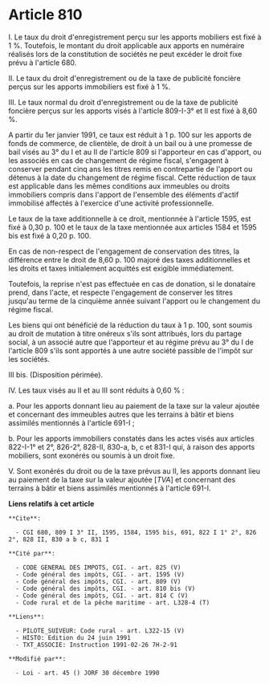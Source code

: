 # Article 810

I. Le taux du droit d'enregistrement perçu sur les apports mobiliers est fixé à 1 %. Toutefois, le montant du droit
applicable aux apports en numéraire réalisés lors de la constitution de sociétés ne peut excéder le droit fixe prévu à
l'article 680.

II. Le taux du droit d'enregistrement ou de la taxe de publicité foncière perçus sur les apports immobiliers est fixé à 1 %.

III. Le taux normal du droit d'enregistrement ou de la taxe de publicité foncière perçus sur les apports visés à l'article
809-I-3° et II est fixé à 8,60 %.

A partir du 1er janvier 1991, ce taux est réduit à 1 p. 100 sur les apports de fonds de commerce, de clientèle, de droit à un
bail ou à une promesse de bail visés au 3° du I et au II de l'article 809 si l'apporteur en cas d'apport, ou les associés en
cas de changement de régime fiscal, s'engagent à conserver pendant cinq ans les titres remis en contrepartie de l'apport ou
détenus à la date du changement de régime fiscal. Cette réduction de taux est applicable dans les mêmes conditions aux
immeubles ou droits immobiliers compris dans l'apport de l'ensemble des éléments d'actif immobilisé affectés à l'exercice
d'une activité professionnelle.

Le taux de la taxe additionnelle à ce droit, mentionnée à l'article 1595, est fixé à 0,30 p. 100 et le taux de la taxe
mentionnée aux articles 1584 et 1595 bis est fixé à 0,20 p. 100.

En cas de non-respect de l'engagement de conservation des titres, la différence entre le droit de 8,60 p. 100 majoré des
taxes additionnelles et les droits et taxes initialement acquittés est exigible immédiatement.

Toutefois, la reprise n'est pas effectuée en cas de donation, si le donataire prend, dans l'acte, et respecte l'engagement de
conserver les titres jusqu'au terme de la cinquième année suivant l'apport ou le changement du régime fiscal.

Les biens qui ont bénéficié de la réduction du taux à 1 p. 100, sont soumis au droit de mutation à titre onéreux s'ils sont
attribués, lors du partage social, à un associé autre que l'apporteur et au régime prévu au 3° du I de l'article 809 s'ils
sont apportés à une autre société passible de l'impôt sur les sociétés.

III bis. (Disposition périmée).

IV. Les taux visés au II et au III sont réduits à 0,60 % :

a. Pour les apports donnant lieu au paiement de la taxe sur la valeur ajoutée et concernant des immeubles autres que les
terrains à bâtir et biens assimilés mentionnés à l'article 691-I ;

b. Pour les apports immobiliers constatés dans les actes visés aux articles 822-I-1° et 2°, 826-2°, 828-II, 830-a, b, c et
831-I qui, à raison des apports mobiliers, sont exonérés ou soumis à un droit fixe.

V. Sont exonérés du droit ou de la taxe prévus au II, les apports donnant lieu au paiement de la taxe sur la valeur ajoutée
[*TVA*] et concernant des terrains à bâtir et biens assimilés mentionnés à l'article 691-I.

**Liens relatifs à cet article**

	**Cite**:

	  - CGI 680, 809 I 3° II, 1595, 1584, 1595 bis, 691, 822 I 1° 2°, 826 2°, 828 II, 830 a b c, 831 I

	**Cité par**:

	  - CODE GENERAL DES IMPOTS, CGI. - art. 825 (V)
	  - Code général des impôts, CGI. - art. 1595 (V)
	  - Code général des impôts, CGI. - art. 809 (V)
	  - Code général des impôts, CGI. - art. 810 bis (V)
	  - Code général des impôts, CGI. - art. 814 C (V)
	  - Code rural et de la pêche maritime - art. L328-4 (T)

	**Liens**:

	  - PILOTE_SUIVEUR: Code rural - art. L322-15 (V)
	  - HISTO: Edition du 24 juin 1991
	  - TXT_ASSOCIE: Instruction 1991-02-26 7H-2-91

	**Modifié par**:

	  - Loi - art. 45 () JORF 30 décembre 1990
